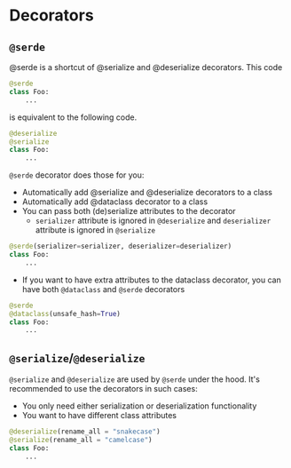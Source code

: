 # Decorators

## `@serde`

@serde is a shortcut of @serialize and @deserialize decorators. This code
```python
@serde
class Foo:
    ...
```

is equivalent to the following code.

```python
@deserialize
@serialize
class Foo:
    ...
```

`@serde` decorator does those for you:
* Automatically add @serialize and @deserialize decorators to a class
* Automatically add @dataclass decorator to a class
* You can pass both (de)serialize attributes to the decorator
    * `serializer` attribute is ignored in `@deserialize` and `deserializer` attribute is ignored in `@serialize`

```python
@serde(serializer=serializer, deserializer=deserializer)
class Foo:
    ...
```

* If you want to have extra attributes to the dataclass decorator, you can have both `@dataclass` and `@serde` decorators

```python
@serde
@dataclass(unsafe_hash=True)
class Foo:
    ...
```

## `@serialize`/`@deserialize`

`@serialize` and `@deserialize` are used by `@serde` under the hood. It's recommended to use the decorators in such cases:
* You only need either serialization or deserialization functionality
* You want to have different class attributes

```python
@deserialize(rename_all = "snakecase")
@serialize(rename_all = "camelcase")
class Foo:
    ...
```
